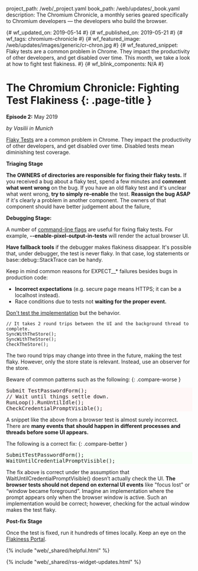 project_path: /web/_project.yaml
book_path: /web/updates/_book.yaml
description: The Chromium Chronicle, a monthly series geared specifically to Chromium developers — the developers who build the browser.

{# wf_updated_on: 2019-05-14 #}
{# wf_published_on: 2019-05-21 #}
{# wf_tags: chromium-chronicle #}
{# wf_featured_image: /web/updates/images/generic/cr-chron.jpg #}
{# wf_featured_snippet: Flaky tests are a common problem in Chrome. They impact the productivity of other developers, and get disabled over time. This month, we take a look at how to fight test flakiness. #}
{# wf_blink_components: N/A #}

<style>
  body:not(.devsite-dark-code) pre.prettyprint.cc-bad {
    background-color: #fff7f7;
  }
  body:not(.devsite-dark-code) pre.prettyprint.cc-good {
    background-color: #f7fff7;
  }
</style>

# The Chromium Chronicle: Fighting Test Flakiness {: .page-title }

**Episode 2:** May 2019

*by Vasilii in Munich*

[Flaky Tests][flaky-tests-context] are a common problem in Chrome. They
impact the productivity of other developers, and get disabled over time.
Disabled tests mean diminishing test coverage.

**Triaging Stage**

**The OWNERS of directories are responsible for fixing their flaky tests.**
If you received a bug about a flaky test, spend a few minutes and
**comment what went wrong** on the bug. If you have an old flaky test and
it's unclear what went wrong, **try to simply re-enable** the test.
**Reassign the bug ASAP** if it's clearly a problem in another component.
The owners of that component should have better judgement about the failure,

**Debugging Stage:**

A number of [command-line flags][useful-command-lines] are useful for
fixing flaky tests. For example, **--enable-pixel-output-in-tests**
will render the actual browser UI.

**Have fallback tools** if the debugger makes flakiness disappear. It's
possible that, under debugger, the test is never flaky. In that case, log
statements or base::debug::StackTrace can be handy.

Keep in mind common reasons for EXPECT__* failures besides bugs in production
code:

* **Incorrect expectations** (e.g. secure page means HTTPS; it can be a localhost instead).
* Race conditions due to tests not **waiting for the proper event.**

[Don't test the implementation][not-implementation] but the behavior.

```
// It takes 2 round trips between the UI and the background thread to complete.
SyncWithTheStore();
SyncWithTheStore();
CheckTheStore();
```
The two round trips may change into three in the future, making the test flaky.
However, only the store state is relevant. Instead, use an observer for the
store.

Beware of common patterns such as the following:
{: .compare-worse }

<pre class="prettyprint cc-bad lang-cpp">
Submit TestPasswordForm();
// Wait until things settle down.
RunLoop().RunUntilIdle();
CheckCredentialPromptVisible();
</pre>

A snippet like the above from a browser test is almost surely incorrect.
There are <b>many events that should happen in different processes and
threads before some UI appears.</b>

The following is a correct fix:
{: .compare-better }

<pre class="prettyprint cc-good lang-cpp">
SubmitTestPasswordForm();
WaitUntilCredentialPromptVisible();
</pre>

The fix above is correct under the assumption that
WaitUntilCredentialPromptVisible() doesn’t actually check the UI.
**The browser tests should not depend on external UI events** like "focus lost"
or “window became foreground”. Imagine an implementation where the prompt
appears only when the browser window is active. Such an implementation
would be correct; however, checking for the actual window makes the test flaky.

**Post-fix Stage**

Once the test is fixed, run it hundreds of times locally. Keep an eye on the
[Flakiness Portal][flakiness-portal].


{% include "web/_shared/helpful.html" %}

{% include "web/_shared/rss-widget-updates.html" %}

[flaky-tests-context]: https://www.chromium.org/developers/tree-sheriffs/sheriff-details-chromium/handling-a-failing-test
[useful-command-lines]: https://www.chromium.org/developers/testing/browser-tests
[not-implementation]: https://testing.googleblog.com/2013/08/testing-on-toilet-test-behavior-not.html
[flakiness-portal]: https://analysis.chromium.org/p/chromium/flake-portal
